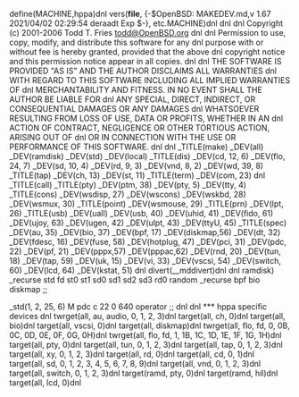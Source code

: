 define(MACHINE,hppa)dnl
vers(__file__,
	{-$OpenBSD: MAKEDEV.md,v 1.67 2021/04/02 02:29:54 deraadt Exp $-},
etc.MACHINE)dnl
dnl
dnl Copyright (c) 2001-2006 Todd T. Fries <todd@OpenBSD.org>
dnl
dnl Permission to use, copy, modify, and distribute this software for any
dnl purpose with or without fee is hereby granted, provided that the above
dnl copyright notice and this permission notice appear in all copies.
dnl
dnl THE SOFTWARE IS PROVIDED "AS IS" AND THE AUTHOR DISCLAIMS ALL WARRANTIES
dnl WITH REGARD TO THIS SOFTWARE INCLUDING ALL IMPLIED WARRANTIES OF
dnl MERCHANTABILITY AND FITNESS. IN NO EVENT SHALL THE AUTHOR BE LIABLE FOR
dnl ANY SPECIAL, DIRECT, INDIRECT, OR CONSEQUENTIAL DAMAGES OR ANY DAMAGES
dnl WHATSOEVER RESULTING FROM LOSS OF USE, DATA OR PROFITS, WHETHER IN AN
dnl ACTION OF CONTRACT, NEGLIGENCE OR OTHER TORTIOUS ACTION, ARISING OUT OF
dnl OR IN CONNECTION WITH THE USE OR PERFORMANCE OF THIS SOFTWARE.
dnl
dnl
_TITLE(make)
_DEV(all)
_DEV(ramdisk)
_DEV(std)
_DEV(local)
_TITLE(dis)
_DEV(cd, 12, 6)
_DEV(flo, 24, 7)
_DEV(sd, 10, 4)
_DEV(rd, 9, 3)
_DEV(vnd, 8, 2)
_DEV(wd, 39, 8)
_TITLE(tap)
_DEV(ch, 13)
_DEV(st, 11)
_TITLE(term)
_DEV(com, 23)
dnl _TITLE(call)
_TITLE(pty)
_DEV(ptm, 38)
_DEV(pty, 5)
_DEV(tty, 4)
_TITLE(cons)
_DEV(wsdisp, 27)
_DEV(wscons)
_DEV(wskbd, 28)
_DEV(wsmux, 30)
_TITLE(point)
_DEV(wsmouse, 29)
_TITLE(prn)
_DEV(lpt, 26)
_TITLE(usb)
_DEV(uall)
_DEV(usb, 40)
_DEV(uhid, 41)
_DEV(fido, 61)
_DEV(ujoy, 63)
_DEV(ugen, 42)
_DEV(ulpt, 43)
_DEV(ttyU, 45)
_TITLE(spec)
_DEV(au, 35)
_DEV(bio, 37)
_DEV(bpf, 17)
_DEV(diskmap,56)
_DEV(dt, 32)
_DEV(fdesc, 16)
_DEV(fuse, 58)
_DEV(hotplug, 47)
_DEV(pci, 31)
_DEV(pdc, 22)
_DEV(pf, 21)
_DEV(pppx,57)
_DEV(pppac,62)
_DEV(rnd, 20)
_DEV(tun, 18)
_DEV(tap, 59)
_DEV(uk, 15)
_DEV(vi, 33)
_DEV(vscsi, 54)
_DEV(switch, 60)
_DEV(lcd, 64)
_DEV(kstat, 51)
dnl
divert(__mddivert)dnl
dnl
ramdisk)
	_recurse std fd st0 st1 sd0 sd1 sd2 sd3 rd0 random
	_recurse bpf bio diskmap
	;;

_std(1, 2, 25, 6)
	M pdc		c 22 0 640 operator
	;;
dnl
dnl *** hppa specific devices
dnl
twrget(all, au, audio, 0, 1, 2, 3)dnl
target(all, ch, 0)dnl
target(all, bio)dnl
target(all, vscsi, 0)dnl
target(all, diskmap)dnl
twrget(all, flo, fd, 0, 0B, 0C, 0D, 0E, 0F, 0G, 0H)dnl
twrget(all, flo, fd, 1, 1B, 1C, 1D, 1E, 1F, 1G, 1H)dnl
target(all, pty, 0)dnl
target(all, tun, 0, 1, 2, 3)dnl
target(all, tap, 0, 1, 2, 3)dnl
target(all, xy, 0, 1, 2, 3)dnl
target(all, rd, 0)dnl
target(all, cd, 0, 1)dnl
target(all, sd, 0, 1, 2, 3, 4, 5, 6, 7, 8, 9)dnl
target(all, vnd, 0, 1, 2, 3)dnl
target(all, switch, 0, 1, 2, 3)dnl
target(ramd, pty, 0)dnl
target(ramd, hil)dnl
target(all, lcd, 0)dnl

